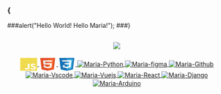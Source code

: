 ### {
###alert("Hello World! Hello Maria!");
###}
## 
<div align="center">
  <a href="https://github.com/mariagerotti">
  <img height="180em" src="https://github-readme-stats.vercel.app/api/top-langs/?username=mariagerotti&layout=compact&langs_count=7&&title_color=642C8A&icon_color=508d4c&text_color=508d4c&bg_color=ffff"/>
</div>
<div align="center" style="display: inline_block"><br>
  <img align="center" alt="Maria-Js" height="30" width="40" src="https://raw.githubusercontent.com/devicons/devicon/master/icons/javascript/javascript-plain.svg">
  <img align="center" alt="Maria-HTML" height="30" width="40" src="https://raw.githubusercontent.com/devicons/devicon/master/icons/html5/html5-original.svg">
  <img align="center" alt="Maria-CSS" height="30" width="40" src="https://raw.githubusercontent.com/devicons/devicon/master/icons/css3/css3-original.svg">
  <img align="center" alt="Maria-Python" height="30" width="40" src="https://icongr.am/devicon/nodejs-original.svg?size=128&color=currentColor">
  <img align="center" alt="Maria-figma" height="30" width="40" src="https://cdn.jsdelivr.net/gh/devicons/devicon/icons/figma/figma-original.svg" />
  <img align="center" alt="Maria-Github" height="30" width="40" src="https://cdn.jsdelivr.net/gh/devicons/devicon/icons/github/github-original.svg" />
  <img align="center" alt="Maria-Vscode" height="30" width="40" src="https://cdn.jsdelivr.net/gh/devicons/devicon/icons/vscode/vscode-original.svg" />
  <img align="center" alt="Maria-Vuejs" height="30" width="40" src="https://icongr.am/devicon/vuejs-original.svg?size=128&color=currentColor" />
  <img align="center" alt="Maria-React" height="30" width="40" src="https://cdn.jsdelivr.net/gh/devicons/devicon/icons/react/react-original.svg" /> 
  <img align="center" alt="Maria-Django" height="50" width="50" src="https://icongr.am/devicon/django-original.svg?size=128&color=currentColor" />  
  <img align="center" alt="Maria-Arduino" height="60" width="40" src="https://cdn.jsdelivr.net/gh/devicons/devicon/icons/arduino/arduino-original.svg" />
</div>
  
